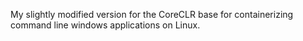 My slightly modified version for the CoreCLR base for containerizing command line windows applications on Linux.
